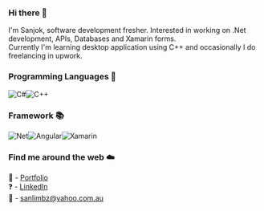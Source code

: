 ### Hi there 👋

I'm Sanjok, software development fresher. Interested in working on .Net development, APIs, Databases and Xamarin forms.<br/>Currently I'm learning 
desktop application using C++ and occasionally I do freelancing in upwork. 

### Programming Languages :loudspeaker:

![C#](https://user-images.githubusercontent.com/64683032/118073419-22f57780-b3ef-11eb-8925-acce1f8fe519.png)![C++](https://user-images.githubusercontent.com/64683032/118073951-54bb0e00-b3f0-11eb-9c6e-4d8ef86d7ea4.png)

### Framework :books:

![Net](https://user-images.githubusercontent.com/64683032/118075706-eb3cfe80-b3f3-11eb-8ee4-6aaa2beead91.png)![Angular](https://user-images.githubusercontent.com/64683032/118075206-e3308f00-b3f2-11eb-970c-d2db9b06fe90.png)![Xamarin](https://user-images.githubusercontent.com/64683032/118075429-533f1500-b3f3-11eb-8378-0a83f60b49f2.jpg)

### Find me around the web :cloud:

:rocket: - [Portfolio](https://limbu-portfolio.azurewebsites.net/)  
:question: - [LinkedIn](https://www.linkedin.com/in/sanjok-limbu-371068126/)  
:email: - [sanlimbz@yahoo.com.au](https://au.mail.yahoo.com/)

